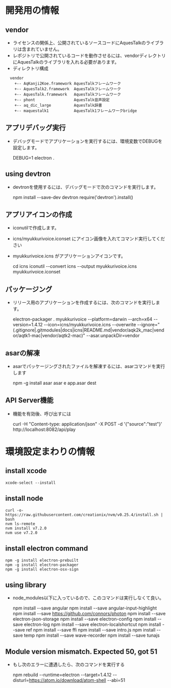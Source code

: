 # 開発用の情報
## vendor
* ライセンスの関係上、公開されているソースコードにAquesTalkのライブラリは含まれていません。
* レポジトリで公開されているコードを動作させるには、vendorディレクトリにAquesTalkのライブラリを入れる必要があります。
* ディレクトリ構成

```
  vendor
    +-- AqKanji2Koe.framework AquesTalkフレームワーク
    +-- AquesTalk2.framework  AquesTalkフレームワーク
    +-- AquesTalk.framework   AquesTalkフレームワーク
    +-- phont                 AquesTalk音声設定
    +-- aq_dic_large          AquesTalk辞書
    +-- maquestalk1           AquesTalk1フレームワークbridge
```

## アプリデバッグ実行
* デバッグモードでアプリケーションを実行するには、環境変数でDEBUGを設定します。

    DEBUG=1 electron .

## using devtron
* devtronを使用するには、デバッグモードで次のコマンドを実行します。

    npm install --save-dev devtron
    require('devtron').install()

## アプリアイコンの作成
* iconutilで作成します。
* icns/myukkurivoice.iconset にアイコン画像を入れてコマンド実行してください
* myukkurivoice.icns がアプリケーションアイコンです。

    cd icns
    iconutil --convert icns --output myukkurivoice.icns myukkurivoice.iconset

## パッケージング
* リリース用のアプリケーションを作成するには、次のコマンドを実行します。

    electron-packager . myukkurivoice --platform=darwin --arch=x64 --version=1.4.12 --icon=icns/myukkurivoice.icns --overwrite --ignore="(\.gitignore|\.gitmodules|docs|icns|README.md|vendor/aqk2k_mac|vendor/aqtk1-mac|vendor/aqtk2-mac)" --asar.unpackDir=vendor

## asarの解凍
* asarでパッケージングされたファイルを解凍するには、asarコマンドを実行します

    npm -g install asar
    asar e app.asar dest

## API Server機能
* 機能を有効後、呼び出すには

    curl -H "Content-type: application/json" -X POST -d '{"source":"test"}' http://localhost:8082/api/play

# 環境設定まわりの情報
## install xcode
    xcode-select --install

## install node
    curl -o- https://raw.githubusercontent.com/creationix/nvm/v0.25.4/install.sh | bash
    nvm ls-remote
    nvm install v7.2.0
    nvm use v7.2.0

## install electron command
    npm -g install electron-prebuilt
    npm -g install electron-packager
    npm -g install electron-osx-sign

## using library
* node_modules以下に入っているので、このコマンドは実行しなくて良い。

    npm install --save angular
    npm install --save angular-input-highlight
    npm install --save https://github.com/connors/photon
    npm install --save electron-json-storage
    npm install --save electron-config
    npm install --save electron-log
    npm install --save electron-localshortcut
    npm install --save ref
    npm install --save ffi
    npm install --save intro.js
    npm install --save temp
    npm install --save wave-recorder
    npm install --save tunajs

## Module version mismatch. Expected 50, got 51
* もし次のエラーに遭遇したら、次のコマンドを実行する

    npm rebuild --runtime=electron --target=1.4.12 --disturl=https://atom.io/download/atom-shell --abi=51


